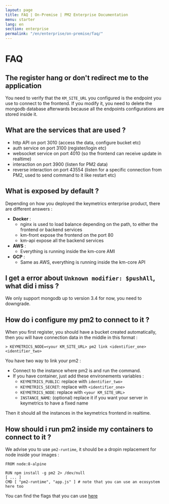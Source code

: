 ```yaml
---
layout: page
title: FAQ | On-Premise | PM2 Enterprise Documentation
menu: starter
lang: en
section: enterprise
permalink: "/en/enterprise/on-premise/faq/"
---
```


# FAQ

## The register hang or don't redirect me to the application

You need to verify that the `KM_SITE_URL` you configured is the endpoint you use to connect to the frontend. If you modify it, you need to delete the mongodb database afterwards because all the endpoints configurations are stored inside it.

## What are the services that are used ?

- http API on port 3010 (access the data, configure bucket etc)
- auth service on port 3100 (register/login etc)
- websocket service on port 4010 (so the frontend can receive update in realtime)
- interaction on port 3900 (listen for PM2 data)
- reverse interaction on port 43554 (listen for a specific connection from PM2, used to send command to it like restart etc)

## What is exposed by default ?

Depending on how you deployed the keymetrics enterprise product, there are different answers :
 - **Docker** :
     -  nginx is used to load balance depending on the path, to either the frontend or backend services
     - km-front expose the frontend on the port 80
     - km-api expose all the backend services
 - **AWS** :
     - Everything is running inside the km-core AMI
 - **GCP** :
     - Same as AWS, everything is running inside the km-core API


## I get a error about `Unknown modifier: $pushAll`, what did i miss ?

We only support mongodb up to version 3.4 for now, you need to downgrade.

## How do i configure my pm2 to connect to it ?

When you first register, you should have a bucket created automatically, then you will have connection data in the middle in this format :

```
> KEYMETRICS_NODE=<your KM_SITE_URL> pm2 link <identifier_one> <identifier_two>
```

You have two way to link your pm2 :
  - Connect to the instance where pm2 is and run the command.
  - If you have container, just add these environements variables :
    - `KEYMETRICS_PUBLIC`: replace with `identifier_two>`
    - `KEYMETRICS_SECRET`: replace with `<identifier_one>`
    - `KEYMETRICS_NODE`: replace with `<your KM_SITE_URL>`
    - `INSTANCE_NAME`: (optional) replace it if you want your server in keymetrics to have a fixed name

Then it should all the instances in the keymetrics frontend in realtime.

## How should i run pm2 inside my containers to connect to it ?

We advise you to use `pm2-runtime`, it should be a dropin replacement for node inside your images :

```
FROM node:8-alpine

RUN npm install -g pm2 2> /dev/null
[ ... ]
CMD [ "pm2-runtime", "app.js" ] # note that you can use an ecosystem here too
```

You can find the flags that you can use [here](https://github.com/Unitech/pm2/blob/master/lib/binaries/Runtime4Docker.js#L17)
